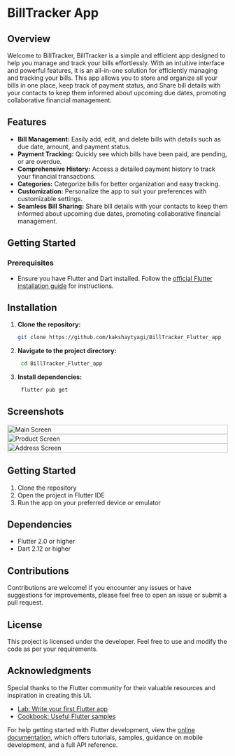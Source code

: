 # BillTracker App

## Overview

Welcome to BillTracker, BillTracker is a simple and efficient app designed to help you manage and track your bills effortlessly. With an intuitive interface and powerful features, it is an all-in-one solution for efficiently managing and tracking your bills. This app allows you to store and organize all your bills in one place, keep track of payment status, and Share bill details with your contacts to keep them informed about upcoming due dates, promoting collaborative financial management.



## Features

- **Bill Management:** Easily add, edit, and delete bills with details such as due date, amount, and payment status.
- **Payment Tracking:** Quickly see which bills have been paid, are pending, or are overdue.
- **Comprehensive History:** Access a detailed payment history to track your financial transactions.
- **Categories:** Categorize bills for better organization and easy tracking.
- **Customization:** Personalize the app to suit your preferences with customizable settings.
- **Seamless Bill Sharing:** Share bill details with your contacts to keep them informed about upcoming due dates, promoting collaborative financial management.

## Getting Started

### Prerequisites

- Ensure you have Flutter and Dart installed. Follow the [official Flutter installation guide](https://flutter.dev/docs/get-started/install) for instructions.

## Installation

1. **Clone the repository:**

   ```bash
   git clone https://github.com/kakshaytyagi/BillTracker_Flutter_app


2. **Navigate to the project directory:**
   ```bash
    cd BillTracker_Flutter_app

3. **Install dependencies:**
   ```bash
    flutter pub get


## Screenshots

<div style="display: flex; justify-content: space-between;">
  <img src="screenshot/Screenshot_1.png" alt="Main Screen" width="100%">
</div>

<div style="display: flex; justify-content: space-between;">
  <img src="screenshot/Screenshot_2.png" alt="Product Screen" width="100%">
</div>

<div style="display: flex; justify-content: space-between;">
  <img src="screenshot/Screenshot_3.mp4" alt="Address Screen" width="100%">
</div>


## Getting Started
1. Clone the repository
2. Open the project in Flutter IDE
3. Run the app on your preferred device or emulator

## Dependencies
- Flutter 2.0 or higher
- Dart 2.12 or higher

## Contributions
Contributions are welcome! If you encounter any issues or have suggestions for improvements, please feel free to open an issue or submit a pull request.

## License
This project is licensed under the developer. Feel free to use and modify the code as per your requirements.

## Acknowledgments
Special thanks to the Flutter community for their valuable resources and inspiration in creating this UI.

- [Lab: Write your first Flutter app](https://docs.flutter.dev/get-started/codelab)
- [Cookbook: Useful Flutter samples](https://docs.flutter.dev/cookbook)

For help getting started with Flutter development, view the
[online documentation](https://docs.flutter.dev/), which offers tutorials,
samples, guidance on mobile development, and a full API reference.


